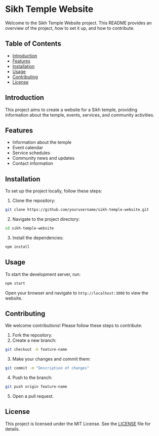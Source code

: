 # Sikh Temple Website

Welcome to the Sikh Temple Website project. This README provides an overview of the project, how to set it up, and how to contribute.

## Table of Contents

- [Introduction](#introduction)
- [Features](#features)
- [Installation](#installation)
- [Usage](#usage)
- [Contributing](#contributing)
- [License](#license)

## Introduction

This project aims to create a website for a Sikh temple, providing information about the temple, events, services, and community activities.

## Features

- Information about the temple
- Event calendar
- Service schedules
- Community news and updates
- Contact information

## Installation

To set up the project locally, follow these steps:

1. Clone the repository:

```bash
git clone https://github.com/yourusername/sikh-temple-website.git
```

2. Navigate to the project directory:

```bash
cd sikh-temple-website
```

3. Install the dependencies:

```bash
npm install
```

## Usage

To start the development server, run:

```bash
npm start
```

Open your browser and navigate to `http://localhost:3000` to view the website.

## Contributing

We welcome contributions! Please follow these steps to contribute:

1. Fork the repository.
2. Create a new branch:

```bash
git checkout -b feature-name
```

3. Make your changes and commit them:

```bash
git commit -m "Description of changes"
```

4. Push to the branch:

```bash
git push origin feature-name
```

5. Open a pull request.

## License

This project is licensed under the MIT License. See the [LICENSE](LICENSE) file for details.
